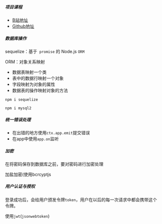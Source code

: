 ##### 项目课程 

-  [B站地址](https://www.bilibili.com/video/BV13A411w79h/?p=8&spm_id_from=333.1007.top_right_bar_window_history.content.click&vd_source=90ee0a6f382e91250b46aae870e6c912)
- [Github地址](https://github.com/jj112358/node-api)



##### 数据库操作

sequelize：基于` promise` 的 Node.js `ORM`

ORM：对象关系映射

- 数据表映射一个类
- 表中的数据行映射一个对象
- 字段映射为对象的属性
- 数据表的操作映射对象的方法

`npm i sequelize`

`npm i mysql2`



##### 统一错误处理

- 在出错的地方使用`ctx.app.emit`提交错误
- 在app中使用`app.on`监听

##### 加密

在将密码保存到数据库之前，要对密码进行加密处理

加盐加密(使用bcrcyptjs

##### 用户认证与授权

登录成功后，会给用户颁发令牌`token`，用户在以后的每一次请求中都会携带这个令牌。

使用`jwt`(`jsonwebtoken`)
